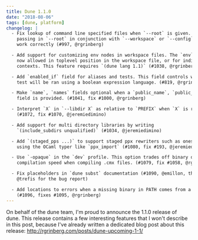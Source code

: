 ```yaml
---
title: Dune 1.1.0
date: "2018-08-06"
tags: [dune, platform]
changelog: |
  - Fix lookup of command line specified files when `--root` is given. Previously,
    passing in `--root` in conjunction with `--workspace` or `--config` would not
    work correctly (#997, @rgrinberg)

  - Add support for customizing env nodes in workspace files. The `env` stanza is
    now allowed in toplevel position in the workspace file, or for individual
    contexts. This feature requires `(dune lang 1.1)` (#1038, @rgrinberg)

  - Add `enabled_if` field for aliases and tests. This field controls whether the
    test will be ran using a boolean expression language. (#819, @rgrinberg)

  - Make `name`, `names` fields optional when a `public_name`, `public_names`
    field is provided. (#1041, fix #1000, @rgrinberg)

  - Interpret `X` in `--libdir X` as relative to `PREFIX` when `X` is relative
    (#1072, fix #1070, @jeremiedimino)

  - Add support for multi directory libraries by writing
    `(include_subdirs unqualified)` (#1034, @jeremiedimino)

  - Add `(staged_pps ...)` to support staged ppx rewriters such as ones
    using the OCaml typer like `ppx_import` (#1080, fix #193, @jeremiedimino)

  - Use `-opaque` in the `dev` profile. This option trades off binary quality for
    compilation speed when compiling .cmx files. (#1079, fix #1058, @rgrinberg)

  - Fix placeholders in `dune subst` documentation (#1090, @emillon, thanks
    @trefis for the bug report)

  - Add locations to errors when a missing binary in PATH comes from a dune file
    (#1096, fixes #1095, @rgrinberg)
---
```


On behalf of the dune team, I'm proud to announce the 1.1.0 release of dune. This release contains a few interesting features that I won't describe in this post, because I've already written a dedicated blog post about this release: http://rgrinberg.com/posts/dune-upcoming-1-1/
